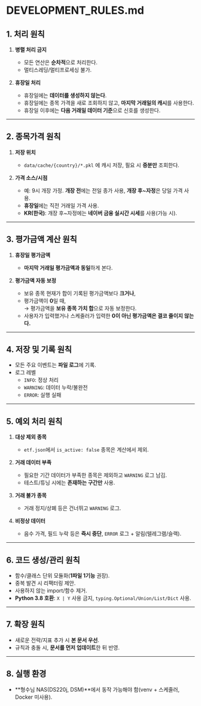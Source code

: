 # DEVELOPMENT_RULES.md

## 1. 처리 원칙
1) **병렬 처리 금지**  
   - 모든 연산은 **순차적**으로 처리한다.  
   - 멀티스레딩/멀티프로세싱 불가.

2) **휴장일 처리**  
   - 휴장일에는 **데이터를 생성하지 않는다**.  
   - 휴장일에는 종목 가격을 새로 조회하지 않고, **마지막 거래일의 캐시**를 사용한다.  
   - 휴장일 이후에는 **다음 거래일 데이터 기준**으로 신호를 생성한다.

---

## 2. 종목가격 원칙
1) **저장 위치**  
   - `data/cache/{country}/*.pkl` 에 캐시 저장, 필요 시 **증분만** 조회한다.

2) **가격 소스/시점**  
   - 예: 9시 개장 가정. **개장 전**에는 전일 종가 사용, **개장 후~자정**은 당일 가격 사용.  
   - **휴장일**에는 직전 거래일 가격 사용.  
   - **KR(한국)**: 개장 후~자정에는 **네이버 금융 실시간 시세**를 사용(가능 시).

---

## 3. 평가금액 계산 원칙
1) **휴장일 평가금액**  
   - **마지막 거래일 평가금액과 동일**하게 본다.

2) **평가금액 자동 보정**  
   - 보유 종목 현재가 합이 기록된 평가금액보다 **크거나**,  
   - 평가금액이 **0**일 때,  
   → 평가금액을 **보유 종목 가치 합**으로 자동 보정한다.  
   - 사용자가 입력했거나 스케줄러가 입력한 **0이 아닌 평가금액은 결코 줄이지 않는다.**

---

## 4. 저장 및 기록 원칙
- 모든 주요 이벤트는 **파일 로그**에 기록.  
- 로그 레벨  
  - `INFO`: 정상 처리  
  - `WARNING`: 데이터 누락/불완전  
  - `ERROR`: 실행 실패

---

## 5. 예외 처리 원칙
1) **대상 제외 종목**  
   - `etf.json`에서 `is_active: false` 종목은 계산에서 제외.

2) **거래 데이터 부족**  
   - 필요한 기간 데이터가 부족한 종목은 제외하고 `WARNING` 로그 남김.  
   - 테스트/튜닝 시에는 **존재하는 구간만** 사용.

3) **거래 불가 종목**  
   - 거래 정지/상폐 등은 건너뛰고 `WARNING` 로그.

4) **비정상 데이터**  
   - 음수 가격, 필드 누락 등은 **즉시 중단**, `ERROR` 로그 + 알림(텔레그램/슬랙).

---

## 6. 코드 생성/관리 원칙
- 함수/클래스 단위 모듈화(**1파일 1기능** 권장).  
- 중복 발견 시 리팩터링 제안.  
- 사용하지 않는 import/함수 제거.  
- **Python 3.8 호환**: `X | Y` 사용 금지, `typing.Optional/Union/List/Dict` 사용.

---

## 7. 확장 원칙
- 새로운 전략/지표 추가 시 **본 문서 우선**.  
- 규칙과 충돌 시, **문서를 먼저 업데이트**한 뒤 반영.

---

## 8. 실행 환경
- **형수님 NAS(DS220j, DSM)**에서 동작 가능해야 함(venv + 스케줄러, Docker 미사용).

